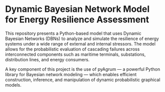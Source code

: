 # Dynamic Bayesian Network Model for Energy Resilience Assessment
This repository presents a Python-based model that uses Dynamic Bayesian Networks (DBNs) to analyze and simulate the resilience of energy systems under a wide range of external and internal stressors. The model allows for the probabilistic evaluation of cascading failures across interconnected components such as maritime terminals, substations, distribution lines, and energy consumers.

A key component of this project is the use of pyAgrum — a powerful Python library for Bayesian network modeling — which enables efficient construction, inference, and manipulation of dynamic probabilistic graphical models.
